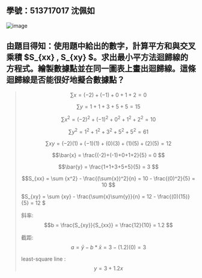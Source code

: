 ## 學號：513717017 沈佩如

![image](https://github.com/user-attachments/assets/36129b41-c363-4ad0-a215-e8d537248006)

## 由題目得知：使用題中給出的數字，計算平方和與交叉乘積 $S_{xx} , S_{xy} $。求出最小平方法迴歸線的方程式。繪製數據點並在同一圖表上畫出迴歸線。這條迴歸線是否能很好地擬合數據點？
>
>$$\sum x = (-2)+(-1) + 0 + 1 + 2 = 0 $$
>
>$$\sum y = 1 + 1 + 3 + 5 + 5 = 15 $$
>
>$$\sum {x^2} = (-2)^2 +(-1)^2 + 0^2 + 1^2 + 2^2 = 10 $$
>
>$$\sum {y^2} = 1^2 + 1^2 + 3^2 + 5^2 + 5^2 = 61 $$
>
>$$\sum xy = (-2)(1) + (-1)(1) + (0)(3) + (1)(5) + (2)(5) = 12 $$
>
>$$\bar{x} = \frac{(-2)+(-1)+0+1+2}{5} = 0 $$
>
>$$\bar{y} = \frac{1+1+3+5+5}{5} = 3 $$
>
>$$S_{xx} = \sum {x^2} - \frac{(\sum{x})^2}{n} = 10 - \frac{(0)^2}{5} = 10 $$
>
>$S_{xy} = \sum {xy} - \frac{\sum{x}\sum{y}}{n} = 12 - \frac{(0)(15)}{5} = 12 $
>
>斜率: $$b = \frac{S_{xy}}{S_{xx}} = \frac{12}{10} = 1.2 $$   							
>							
>截距: $$a= \bar{y}-b*\bar{x} = 3 - (1.2)(0) = 3 $$							
>						
>least-square line : $$y = 3 + 1.2x $$		
